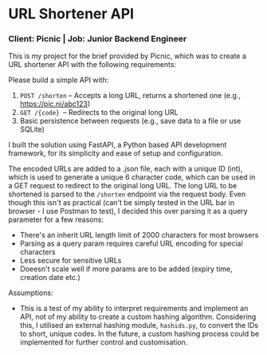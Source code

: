 # URL Shortener API

### Client: Picnic | Job: Junior Backend Engineer

This is my project for the brief provided by Picnic, which was to create a URL
shortener API with the following requirements:

Please build a simple API with:

1. `POST /shorten` – Accepts a long URL, returns a shortened one (e.g.,
   https://pic.ni/abc123)
2. `GET /{code} `– Redirects to the original long URL
3. Basic persistence between requests (e.g., save data to a file or use SQLite)

I built the solution using FastAPI, a Python based API development framework,
for its simplicity and ease of setup and configuration.

The encoded URLs are added to a .json file, each with a unique ID (int), which
is used to generate a unique 6 character code, which can be used in a GET
request to redirect to the original long URL. The long URL to be shortened is
parsed to the `/shorten` endpoint via the request body. Even though this isn't
as practical (can't be simply tested in the URL bar in browser - I use Postman
to test), I decided this over parsing it as a query parameter for a few reasons:

-   There's an inherit URL length limit of 2000 characters for most browsers
-   Parsing as a query param requires careful URL encoding for special
    characters
-   Less secure for sensitive URLs
-   Doeesn't scale well if more params are to be added (expiry time, creation
    date etc.)

Assumptions:

-   This is a test of my ability to interpret requirements and implement an API,
    not of my ability to create a custom hashing algorithm. Considering this, I
    utilised an external hashing module, `hashids.py`, to convert the IDs to
    short, unique codes. In the future, a custom hashing process could be
    implemented for further control and customisation.
